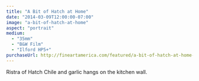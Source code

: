 ```yaml
---
title: "A Bit of Hatch at Home"
date: "2014-03-09T12:00:00-07:00"
image: "a-bit-of-hatch-at-home"
aspect: "portrait"
medium:
  - "35mm"
  - "B&W Film"
  - "Ilford HP5+"
purchaseUrl: http://fineartamerica.com/featured/a-bit-of-hatch-at-home-jesse-allen.html
---
```


Ristra of Hatch Chile and garlic hangs on the kitchen wall.
